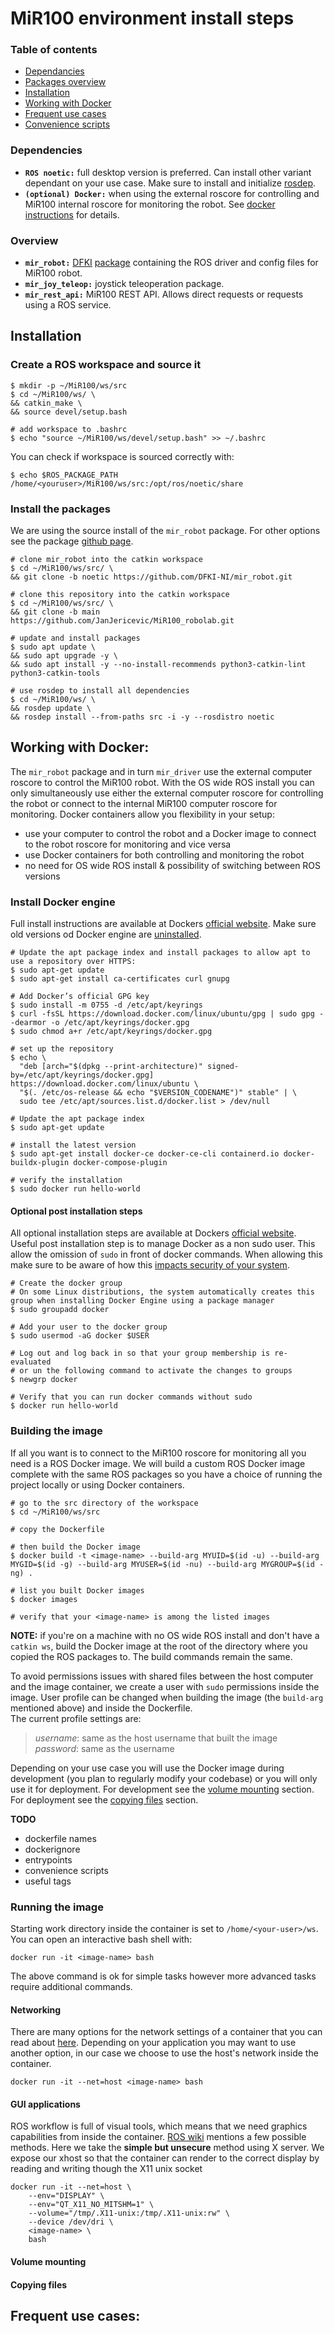 # MiR100 environment install steps

### Table of contents
- [Dependancies](#dependencies)
- [Packages overview](#overview)
- [Installation](#installation)
- [Working with Docker](#working-with-docker)
- [Frequent use cases](#frequent-use-cases)
- [Convenience scripts](/convenience_scripts/README.md)

### Dependencies
- **`ROS noetic:`** full desktop version is preferred. Can install other variant dependant on your use case. Make sure to install and initialize [rosdep](http://wiki.ros.org/noetic/Installation/Ubuntu#:~:text=source%20~%2F.zshrc-,dependencies%20for%20building%20packages,-Up%20to%20now).
- **`(optional) Docker:`** when using the external roscore for controlling and MiR100 internal roscore for monitoring the robot. See [docker instructions](#working-with-docker) for details. 

### Overview
- **`mir_robot:`** [DFKI](https://www.dfki.de/web) [package](https://github.com/DFKI-NI/mir_robot#mir_robot) containing the ROS driver and config files for MiR100 robot.
- **`mir_joy_teleop:`** joystick teleoperation package.
- **`mir_rest_api:`** MiR100 REST API. Allows direct requests or requests using a ROS service.

## Installation

### Create a ROS workspace and source it
```
$ mkdir -p ~/MiR100/ws/src
$ cd ~/MiR100/ws/ \
&& catkin_make \
&& source devel/setup.bash

# add workspace to .bashrc
$ echo "source ~/MiR100/ws/devel/setup.bash" >> ~/.bashrc
```

You can check if workspace is sourced correctly with:

```
$ echo $ROS_PACKAGE_PATH
/home/<youruser>/MiR100/ws/src:/opt/ros/noetic/share
```

### Install the packages
We are using the source install of the `mir_robot` package. For other options see the package [github page](https://github.com/DFKI-NI/mir_robot#mir_robot).

```
# clone mir_robot into the catkin workspace
$ cd ~/MiR100/ws/src/ \
&& git clone -b noetic https://github.com/DFKI-NI/mir_robot.git

# clone this repository into the catkin workspace
$ cd ~/MiR100/ws/src/ \
&& git clone -b main https://github.com/JanJericevic/MiR100_robolab.git

# update and install packages
$ sudo apt update \
&& sudo apt upgrade -y \
&& sudo apt install -y --no-install-recommends python3-catkin-lint python3-catkin-tools

# use rosdep to install all dependencies
$ cd ~/MiR100/ws/ \
&& rosdep update \
&& rosdep install --from-paths src -i -y --rosdistro noetic 

```

## Working with Docker:
The `mir_robot` package and in turn `mir_driver` use the external computer roscore to control the MiR100 robot. With the OS wide ROS install you can only simultaneously use either the external computer roscore for controlling the robot or connect to the internal MiR100 computer roscore for monitoring. Docker containers allow you flexibility in your setup: 
- use your computer to control the robot and a Docker image to connect to the robot roscore for monitoring and vice versa
- use Docker containers for both controlling and monitoring the robot
- no need for OS wide ROS install & possibility of switching between ROS versions  

### Install Docker engine
Full install instructions are available at Dockers [official website](https://docs.docker.com/engine/install/ubuntu/).
Make sure old versions od Docker engine are [uninstalled](https://docs.docker.com/engine/install/ubuntu/#uninstall-docker-engine).

```
# Update the apt package index and install packages to allow apt to use a repository over HTTPS:
$ sudo apt-get update
$ sudo apt-get install ca-certificates curl gnupg

# Add Docker’s official GPG key
$ sudo install -m 0755 -d /etc/apt/keyrings
$ curl -fsSL https://download.docker.com/linux/ubuntu/gpg | sudo gpg --dearmor -o /etc/apt/keyrings/docker.gpg
$ sudo chmod a+r /etc/apt/keyrings/docker.gpg

# set up the repository
$ echo \
  "deb [arch="$(dpkg --print-architecture)" signed-by=/etc/apt/keyrings/docker.gpg] https://download.docker.com/linux/ubuntu \
  "$(. /etc/os-release && echo "$VERSION_CODENAME")" stable" | \
  sudo tee /etc/apt/sources.list.d/docker.list > /dev/null

# Update the apt package index
$ sudo apt-get update

# install the latest version
$ sudo apt-get install docker-ce docker-ce-cli containerd.io docker-buildx-plugin docker-compose-plugin

# verify the installation
$ sudo docker run hello-world
```

#### Optional post installation steps
All optional installation steps are available at Dockers [official website](https://docs.docker.com/engine/install/linux-postinstall/).  
Useful post installation step is to manage Docker as a non sudo user. This allow the omission of `sudo` in front of docker commands. When allowing this make sure to be aware of how this [impacts security of your system](https://docs.docker.com/engine/security/#docker-daemon-attack-surface).

```
# Create the docker group
# On some Linux distributions, the system automatically creates this group when installing Docker Engine using a package manager
$ sudo groupadd docker

# Add your user to the docker group
$ sudo usermod -aG docker $USER

# Log out and log back in so that your group membership is re-evaluated
# or un the following command to activate the changes to groups
$ newgrp docker

# Verify that you can run docker commands without sudo
$ docker run hello-world
```

### Building the image
If all you want is to connect to the MiR100 roscore for monitoring all you need is a ROS Docker image. We will build a custom ROS Docker image complete with the same ROS packages so you have a choice of running the project locally or using Docker containers.

```
# go to the src directory of the workspace
$ cd ~/MiR100/ws/src

# copy the Dockerfile

# then build the Docker image
$ docker build -t <image-name> --build-arg MYUID=$(id -u) --build-arg MYGID=$(id -g) --build-arg MYUSER=$(id -nu) --build-arg MYGROUP=$(id -ng) .

# list you built Docker images
$ docker images

# verify that your <image-name> is among the listed images
```

**NOTE:** if you're on a machine with no OS wide ROS install and don't have a `catkin ws`, build the Docker image at the root of the directory where you copied the ROS packages to. The build commands remain the same.

To avoid permissions issues with shared files between the host computer and the image container, we create a user with `sudo` permissions inside the image. User profile can be changed when building the image (the `build-arg` mentioned above) and inside the Dockerfile.  
The current profile settings are: 
   
> *username*: same as the host username that built the image  
> *password*: same as the username


Depending on your use case you will use the Docker image during development (you plan to regularly modify your codebase) or you will only use it for deployment. For development see the [volume mounting]() section. For deployment see the [copying files]() section.

**TODO**
- dockerfile names
- dockerignore
- entrypoints
- convenience scripts
- useful tags

### Running the image
Starting work directory inside the container is set to `/home/<your-user>/ws`.  
You can open an interactive bash shell with:
```
docker run -it <image-name> bash
```
The above command is ok for simple tasks however more advanced tasks require additional commands.

#### Networking
There are many options for the network settings of a container that you can read about [here](https://docs.docker.com/engine/reference/run/#network-settings). Depending on your application you may want to use another option, in our case we choose to use the host's network inside the container.

```
docker run -it --net=host <image-name> bash
```

#### GUI applications
ROS workflow is full of visual tools, which means that we need graphics capabilities from inside the container. [ROS wiki](http://wiki.ros.org/docker/Tutorials/GUI) mentions a few possible methods. Here we take the **simple but unsecure** method using X server. We expose our xhost so that the container can render to the correct display by reading and writing though the X11 unix socket

```
docker run -it --net=host \
    --env="DISPLAY" \
    --env="QT_X11_NO_MITSHM=1" \
    --volume="/tmp/.X11-unix:/tmp/.X11-unix:rw" \
    --device /dev/dri \
    <image-name> \
    bash
```

#### Volume mounting


#### Copying files

## Frequent use cases: